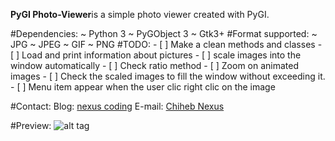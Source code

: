 **PyGI Photo-Viewer**is a simple photo viewer created with PyGI.

#Dependencies:
    ~ Python 3
    ~ PyGObject 3
    ~ Gtk3+
#Format supported:
    ~ JPG
    ~ JPEG
    ~ GIF
    ~ PNG
#TODO:
    - [ ] Make a clean methods and classes
    - [ ] Load and print information about pictures
    - [ ] scale images into the window automatically
    - [ ] Check ratio method
    - [ ] Zoom on animated images
    - [ ] Check the scaled images to fill the window without exceeding it.
    - [ ] Menu item appear when the user clic right clic on the image 

#Contact:
 Blog: [nexus coding](http://www.nexus-coding.blogspot.com)
 E-mail: [Chiheb Nexus](mailto:chihebnexus@gmail.com)

#Preview:
![alt tag](http://4.bp.blogspot.com/-oHd7Abn-2bc/VOM7BtEBZYI/AAAAAAAABCM/iqC4IV_MpYQ/s1600/S%C3%A9lection_008.png)



